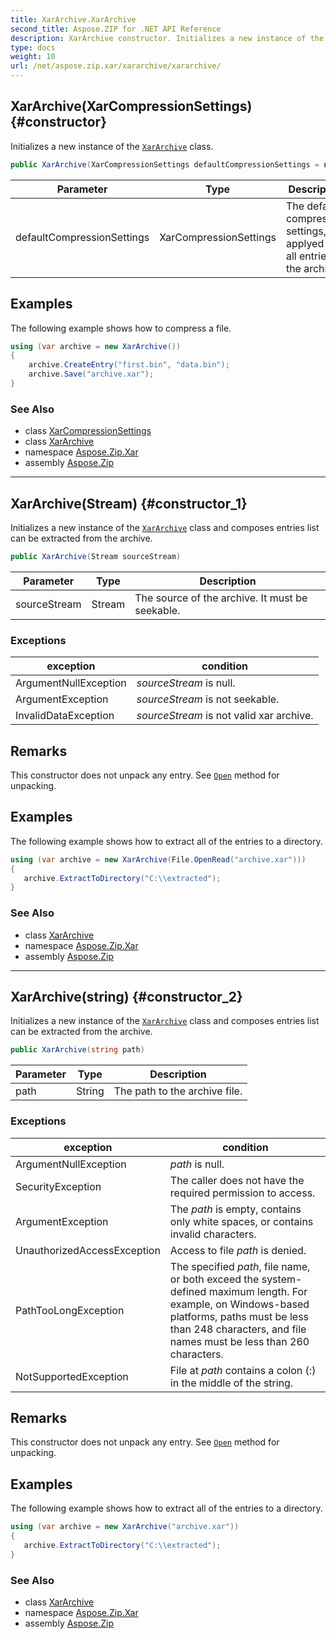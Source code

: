 ```yaml
---
title: XarArchive.XarArchive
second_title: Aspose.ZIP for .NET API Reference
description: XarArchive constructor. Initializes a new instance of the XarArchive class
type: docs
weight: 10
url: /net/aspose.zip.xar/xararchive/xararchive/
---
```

## XarArchive(XarCompressionSettings) {#constructor}

Initializes a new instance of the [`XarArchive`](../) class.

```csharp
public XarArchive(XarCompressionSettings defaultCompressionSettings = null)
```

| Parameter | Type | Description |
| --- | --- | --- |
| defaultCompressionSettings | XarCompressionSettings | The default compression settings, applyed to all entries of the archive. |

## Examples

The following example shows how to compress a file.

```csharp
using (var archive = new XarArchive())
{
    archive.CreateEntry("first.bin", "data.bin");
    archive.Save("archive.xar");
}
```

### See Also

* class [XarCompressionSettings](../../xarcompressionsettings/)
* class [XarArchive](../)
* namespace [Aspose.Zip.Xar](../../xararchive/)
* assembly [Aspose.Zip](../../../)

---

## XarArchive(Stream) {#constructor_1}

Initializes a new instance of the [`XarArchive`](../) class and composes entries list can be extracted from the archive.

```csharp
public XarArchive(Stream sourceStream)
```

| Parameter | Type | Description |
| --- | --- | --- |
| sourceStream | Stream | The source of the archive. It must be seekable. |

### Exceptions

| exception | condition |
| --- | --- |
| ArgumentNullException | *sourceStream* is null. |
| ArgumentException | *sourceStream* is not seekable. |
| InvalidDataException | *sourceStream* is not valid xar archive. |

## Remarks

This constructor does not unpack any entry. See [`Open`](../../xarfileentry/open/) method for unpacking.

## Examples

The following example shows how to extract all of the entries to a directory.

```csharp
using (var archive = new XarArchive(File.OpenRead("archive.xar")))
{
   archive.ExtractToDirectory("C:\\extracted");
}
```

### See Also

* class [XarArchive](../)
* namespace [Aspose.Zip.Xar](../../xararchive/)
* assembly [Aspose.Zip](../../../)

---

## XarArchive(string) {#constructor_2}

Initializes a new instance of the [`XarArchive`](../) class and composes entries list can be extracted from the archive.

```csharp
public XarArchive(string path)
```

| Parameter | Type | Description |
| --- | --- | --- |
| path | String | The path to the archive file. |

### Exceptions

| exception | condition |
| --- | --- |
| ArgumentNullException | *path* is null. |
| SecurityException | The caller does not have the required permission to access. |
| ArgumentException | The *path* is empty, contains only white spaces, or contains invalid characters. |
| UnauthorizedAccessException | Access to file *path* is denied. |
| PathTooLongException | The specified *path*, file name, or both exceed the system-defined maximum length. For example, on Windows-based platforms, paths must be less than 248 characters, and file names must be less than 260 characters. |
| NotSupportedException | File at *path* contains a colon (:) in the middle of the string. |

## Remarks

This constructor does not unpack any entry. See [`Open`](../../xarfileentry/open/) method for unpacking.

## Examples

The following example shows how to extract all of the entries to a directory.

```csharp
using (var archive = new XarArchive("archive.xar")) 
{
   archive.ExtractToDirectory("C:\\extracted");
}
```

### See Also

* class [XarArchive](../)
* namespace [Aspose.Zip.Xar](../../xararchive/)
* assembly [Aspose.Zip](../../../)


